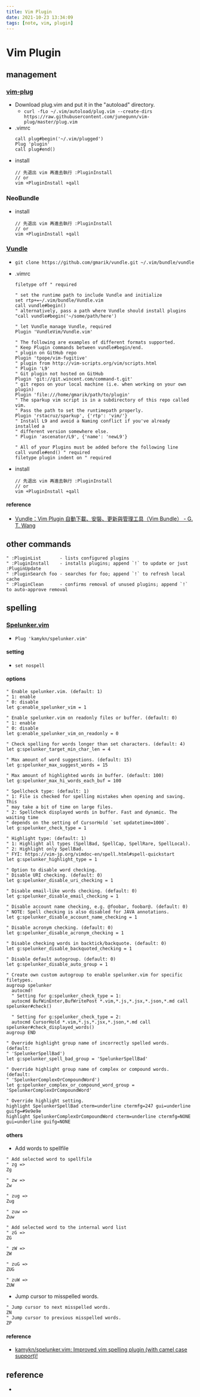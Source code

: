 ```yaml
---
title: Vim Plugin
date: 2021-10-23 13:34:09
tags: [note, vim, plugin]
---
```


# Vim Plugin

## management
### [vim-plug](https://github.com/junegunn/vim-plug)
- Download plug.vim and put it in the "autoload" directory.
    - `curl -fLo ~/.vim/autoload/plug.vim --create-dirs https://raw.githubusercontent.com/junegunn/vim-plug/master/plug.vim`
- .vimrc
    ```clike
    call plug#begin('~/.vim/plugged')
    Plug 'plugin'
    call plug#end()
    ```
- install
    ```clike
    // 先退出 vim 再進去執行 :PluginInstall
    // or
    vim +PluginInstall +qall
    ```
<!--more-->
### NeoBundle

- install
    ```clike
    // 先退出 vim 再進去執行 :PluginInstall
    // or
    vim +PluginInstall +qall
    ```
### [Vundle](https://github.com/VundleVim/Vundle.vim)
- `git clone https://github.com/gmarik/vundle.git ~/.vim/bundle/vundle`

- .vimrc
    ```clike
    filetype off " required

    " set the runtime path to include Vundle and initialize
    set rtp+=~/.vim/bundle/Vundle.vim
    call vundle#begin()
    " alternatively, pass a path where Vundle should install plugins
    "call vundle#begin('~/some/path/here')

    " let Vundle manage Vundle, required
    Plugin 'VundleVim/Vundle.vim'

    " The following are examples of different formats supported.
    " Keep Plugin commands between vundle#begin/end.
    " plugin on GitHub repo
    Plugin 'tpope/vim-fugitive'
    " plugin from http://vim-scripts.org/vim/scripts.html
    " Plugin 'L9'
    " Git plugin not hosted on GitHub
    Plugin 'git://git.wincent.com/command-t.git'
    " git repos on your local machine (i.e. when working on your own plugin)
    Plugin 'file:///home/gmarik/path/to/plugin'
    " The sparkup vim script is in a subdirectory of this repo called vim.
    " Pass the path to set the runtimepath properly.
    Plugin 'rstacruz/sparkup', {'rtp': 'vim/'}
    " Install L9 and avoid a Naming conflict if you've already installed a
    " different version somewhere else.
    " Plugin 'ascenator/L9', {'name': 'newL9'}

    " All of your Plugins must be added before the following line
    call vundle#end() " required
    filetype plugin indent on " required

    ```
- install
    ```clike
    // 先退出 vim 再進去執行 :PluginInstall
    // or
    vim +PluginInstall +qall
    ```
#### reference
- [Vundle：Vim Plugin 自動下載、安裝、更新與管理工具（Vim Bundle） - G. T. Wang](https://blog.gtwang.org/linux/vundle-vim-bundle-plugin-manager/)

## other commands
```clike
" :PluginList       - lists configured plugins
" :PluginInstall    - installs plugins; append `!` to update or just :PluginUpdate
" :PluginSearch foo - searches for foo; append `!` to refresh local cache
" :PluginClean      - confirms removal of unused plugins; append `!` to auto-approve removal
```

## spelling
### [Spelunker.vim](https://github.com/kamykn/spelunker.vim)
- `Plug 'kamykn/spelunker.vim'`
#### setting
- `set nospell`
#### options
```clike
" Enable spelunker.vim. (default: 1)
" 1: enable
" 0: disable
let g:enable_spelunker_vim = 1

" Enable spelunker.vim on readonly files or buffer. (default: 0)
" 1: enable
" 0: disable
let g:enable_spelunker_vim_on_readonly = 0

" Check spelling for words longer than set characters. (default: 4)
let g:spelunker_target_min_char_len = 4

" Max amount of word suggestions. (default: 15)
let g:spelunker_max_suggest_words = 15

" Max amount of highlighted words in buffer. (default: 100)
let g:spelunker_max_hi_words_each_buf = 100

" Spellcheck type: (default: 1)
" 1: File is checked for spelling mistakes when opening and saving. This
" may take a bit of time on large files.
" 2: Spellcheck displayed words in buffer. Fast and dynamic. The waiting time
" depends on the setting of CursorHold `set updatetime=1000`.
let g:spelunker_check_type = 1

" Highlight type: (default: 1)
" 1: Highlight all types (SpellBad, SpellCap, SpellRare, SpellLocal).
" 2: Highlight only SpellBad.
" FYI: https://vim-jp.org/vimdoc-en/spell.html#spell-quickstart
let g:spelunker_highlight_type = 1

" Option to disable word checking.
" Disable URI checking. (default: 0)
let g:spelunker_disable_uri_checking = 1

" Disable email-like words checking. (default: 0)
let g:spelunker_disable_email_checking = 1

" Disable account name checking, e.g. @foobar, foobar@. (default: 0)
" NOTE: Spell checking is also disabled for JAVA annotations.
let g:spelunker_disable_account_name_checking = 1

" Disable acronym checking. (default: 0)
let g:spelunker_disable_acronym_checking = 1

" Disable checking words in backtick/backquote. (default: 0)
let g:spelunker_disable_backquoted_checking = 1

" Disable default autogroup. (default: 0)
let g:spelunker_disable_auto_group = 1

" Create own custom autogroup to enable spelunker.vim for specific filetypes.
augroup spelunker
  autocmd!
  " Setting for g:spelunker_check_type = 1:
  autocmd BufWinEnter,BufWritePost *.vim,*.js,*.jsx,*.json,*.md call spelunker#check()

  " Setting for g:spelunker_check_type = 2:
  autocmd CursorHold *.vim,*.js,*.jsx,*.json,*.md call spelunker#check_displayed_words()
augroup END

" Override highlight group name of incorrectly spelled words. (default:
" 'SpelunkerSpellBad')
let g:spelunker_spell_bad_group = 'SpelunkerSpellBad'

" Override highlight group name of complex or compound words. (default:
" 'SpelunkerComplexOrCompoundWord')
let g:spelunker_complex_or_compound_word_group = 'SpelunkerComplexOrCompoundWord'

" Override highlight setting.
highlight SpelunkerSpellBad cterm=underline ctermfg=247 gui=underline guifg=#9e9e9e
highlight SpelunkerComplexOrCompoundWord cterm=underline ctermfg=NONE gui=underline guifg=NONE
```

#### others
- Add words to spellfile
```clike
" Add selected word to spellfile
" zg =>
Zg

" zw =>
Zw

" zug =>
Zug

" zuw =>
Zuw

" Add selected word to the internal word list
" zG =>
ZG

" zW =>
ZW

" zuG =>
ZUG

" zuW =>
ZUW
```
- Jump cursor to misspelled words.
```clike
" Jump cursor to next misspelled words.
ZN
" Jump cursor to previous misspelled words.
ZP
```

#### reference
- [kamykn/spelunker.vim: Improved vim spelling plugin (with camel case support)!](https://github.com/kamykn/spelunker.vim)
## reference
- 